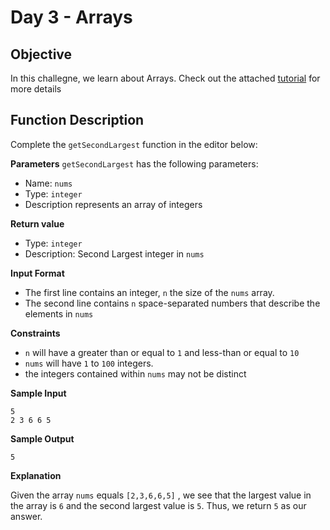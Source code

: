 # Day 3 - Arrays

## Objective

In this challegne, we learn about Arrays. Check out the attached [tutorial](https://www.hackerrank.com/challenges/js10-arrays/editorial) for more details

## Function Description

Complete the `getSecondLargest` function in the editor below:

**Parameters** `getSecondLargest` has the following parameters:

- Name: `nums`
- Type: `integer`
- Description represents an array of integers

**Return value**

- Type: `integer`
- Description: Second Largest integer in `nums`

**Input Format**

- The first line contains an integer, `n` the size of the `nums` array.
- The second line contains `n` space-separated numbers that describe the elements in `nums`

**Constraints**

- `n` will have a greater than or equal to `1` and less-than or equal to `10`
- `nums` will have `1` to `100` integers.
- the integers contained within `nums` may not be distinct

**Sample Input**

```
5
2 3 6 6 5
```

**Sample Output**

```
5
```

**Explanation**

Given the array `nums` equals `[2,3,6,6,5]` , we see that the largest value in the array is `6` and the second largest value is `5`. Thus, we return `5` as our answer.
